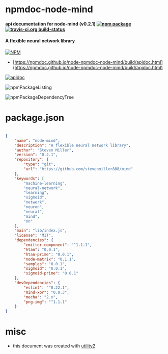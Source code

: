 # npmdoc-node-mind

#### api documentation for  node-mind (v0.2.1)  [![npm package](https://img.shields.io/npm/v/npmdoc-node-mind.svg?style=flat-square)](https://www.npmjs.org/package/npmdoc-node-mind) [![travis-ci.org build-status](https://api.travis-ci.org/npmdoc/node-npmdoc-node-mind.svg)](https://travis-ci.org/npmdoc/node-npmdoc-node-mind)

#### A flexible neural network library

[![NPM](https://nodei.co/npm/node-mind.png?downloads=true&downloadRank=true&stars=true)](https://www.npmjs.com/package/node-mind)

- [https://npmdoc.github.io/node-npmdoc-node-mind/build/apidoc.html](https://npmdoc.github.io/node-npmdoc-node-mind/build/apidoc.html)

[![apidoc](https://npmdoc.github.io/node-npmdoc-node-mind/build/screenCapture.buildCi.browser.%252Ftmp%252Fbuild%252Fapidoc.html.png)](https://npmdoc.github.io/node-npmdoc-node-mind/build/apidoc.html)

![npmPackageListing](https://npmdoc.github.io/node-npmdoc-node-mind/build/screenCapture.npmPackageListing.svg)

![npmPackageDependencyTree](https://npmdoc.github.io/node-npmdoc-node-mind/build/screenCapture.npmPackageDependencyTree.svg)



# package.json

```json

{
    "name": "node-mind",
    "description": "A flexible neural network library",
    "author": "Steven Miller",
    "version": "0.2.1",
    "repository": {
        "type": "git",
        "url": "https://github.com/stevenmiller888/mind"
    },
    "keywords": [
        "machine-learning",
        "neural-network",
        "learning",
        "sigmoid",
        "network",
        "neuron",
        "neural",
        "mind",
        "nn"
    ],
    "main": "lib/index.js",
    "license": "MIT",
    "dependencies": {
        "emitter-component": "^1.1.1",
        "htan": "0.0.1",
        "htan-prime": "0.0.1",
        "node-matrix": "0.1.1",
        "samples": "0.0.1",
        "sigmoid": "0.0.1",
        "sigmoid-prime": "0.0.1"
    },
    "devDependencies": {
        "eslint": "^0.22.1",
        "mind-xor": "0.0.3",
        "mocha": "2.x",
        "png-img": "^1.1.1"
    }
}
```



# misc
- this document was created with [utility2](https://github.com/kaizhu256/node-utility2)
